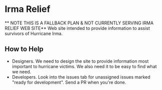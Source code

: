 # Irma Relief

** NOTE THIS IS A FALLBACK PLAN  & NOT CURRENTLY SERVING IRMA RELIEF WEB SITE**
Web site intended to provide information to assist survivors of Hurricane Irma.

## How to Help
- Designers. We need to design the site to provide information most important to hurricane victims. We also need it to be easy to find what we need.
- Developers. Look into the issues tab for unassigned issues marked "ready for development". Send a PR when you're done.
